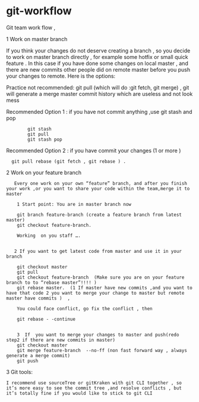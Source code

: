 # git-workflow

Git team work flow ,


1 Work on master branch 

If you think your changes do not deserve creating a branch , so you decide to work on master branch directly , for example some hotfix  or small quick feature . In this case  if you have done some changes on local  master , and there are new commits other people did on remote master before you push your changes to remote. Here is the options:

  
   Practice  not recommended:  git pull (which will do :git fetch, git merge) , git will generate a merge master commit history which are useless and not look mess  

   Recommended  Option 1 : if you have not commit anything  ,use git stash and pop

            git stash 
            git pull
            git stash pop 


   Recommended Option 2 :  if you have commit your changes (1 or more )

      git pull rebase (git fetch , git rebase ) . 


2  Work on your feature branch

       Every one work on your own “feature” branch, and after you finish your work ,or you want to share your code within the team,merge it to master      
        
        1 Start point: You are in master branch now       

        git branch feature-branch (create a feature branch from latest master)
        git checkout feature-branch. 

        Working  on you staff ….


       2 If you want to get latest code from master and use it in your branch 

        git checkout master
        git pull 
        git checkout feature-branch  (Make sure you are on your feature branch to to “rebase master”!!!! )
        git rebase master.  (1 If master have new commits ,and you want to have that code 2 you want to merge your change to master but remote master have commits )  , 
        
        You could face conflict, go fix the conflict , then 

        git rebase - -continue

       
        3  If  you want to merge your changes to master and push(redo step2 if there are new commits in master)      
        git checkout master 
        git merge feature-branch  --no-ff (non fast forward way , always generate a merge commit)    
        git push


3 Git tools:

    I recommend use sourceTree or gitKraken with git CLI together , so it’s more easy to see the commit tree ,and resolve conflicts , but it’s totally fine if you would like to stick to git CLI
